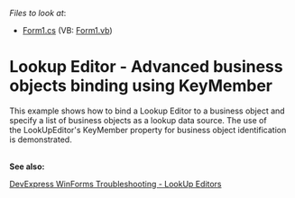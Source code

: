<!-- default file list -->
*Files to look at*:

* [Form1.cs](./CS/Lookup-KeyMember/Form1.cs) (VB: [Form1.vb](./VB/Lookup-KeyMember/Form1.vb))
<!-- default file list end -->
# Lookup Editor - Advanced business objects binding using KeyMember


This example shows how to bind a Lookup Editor to a business object and specify a list of business objects as a lookup data source. The use of the LookUpEditor's KeyMember property for business object identification is demonstrated.<br><br>


<b>See also:</b>

[DevExpress WinForms Troubleshooting - LookUp Editors](https://go.devexpress.com/CheatSheets_WinForms_Examples_T929986.aspx)

<br/>


